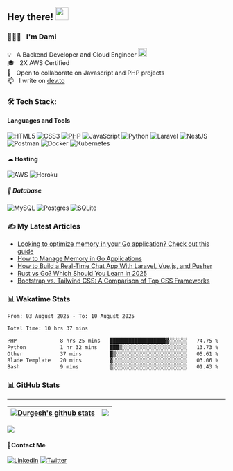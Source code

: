 
<h2>Hey there!  <img src="https://user-images.githubusercontent.com/42378118/110234147-e3259600-7f4e-11eb-95be-0c4047144dea.gif" width="30"> </h2>

### 👨🏻‍💻 &nbsp; I'm Dami

💡 &nbsp; A Backend Developer and Cloud Engineer <img height=20px width=20px src="https://media2.giphy.com/media/RbDKaczqWovIugyJmW/giphy.gif?cid=ecf05e47hb12laxld7yum97n4t13k9vbcn4cfgg77hbss6aj&rid=giphy.gif&ct=g" width="50">\
🎓 &nbsp; 2X AWS Certified\
👯 &nbsp; Open to collaborate on Javascript and PHP projects\
📫 &nbsp; I write on [dev.to](https://dev.to/thatcoolguy)


### 🛠 Tech Stack:

#### Languages and Tools
![HTML5](https://img.shields.io/badge/html5-%23E34F26.svg?style=for-the-badge&logo=html5&logoColor=white) 
![CSS3](https://img.shields.io/badge/css3-%231572B6.svg?style=for-the-badge&logo=css3&logoColor=white) 
![PHP](https://img.shields.io/badge/php-%23777BB4.svg?style=for-the-badge&logo=php&logoColor=white)
![JavaScript](https://img.shields.io/badge/javascript-%23323330.svg?style=for-the-badge&logo=javascript&logoColor=%23F7DF1E)
![Python](https://img.shields.io/badge/python-3670A0?style=for-the-badge&logo=python&logoColor=ffdd54)
![Laravel](https://img.shields.io/badge/laravel-%23FF2D20.svg?style=for-the-badge&logo=laravel&logoColor=white)
![NestJS](https://img.shields.io/badge/nestjs-%23E0234E.svg?style=for-the-badge&logo=nestjs&logoColor=white)
![Postman](https://img.shields.io/badge/Postman-FF6C37?style=for-the-badge&logo=postman&logoColor=white) 
![Docker](https://img.shields.io/badge/docker-%230db7ed.svg?style=for-the-badge&logo=docker&logoColor=white)
![Kubernetes](https://img.shields.io/badge/kubernetes-%23326ce5.svg?style=for-the-badge&logo=kubernetes&logoColor=white)

#### ☁ Hosting
![AWS](https://img.shields.io/badge/AWS-%23FF9900.svg?style=for-the-badge&logo=amazon-aws&logoColor=white) 
![Heroku](https://img.shields.io/badge/heroku-%23430098.svg?style=for-the-badge&logo=heroku&logoColor=white) 

 ##### 💾 Database
![MySQL](https://img.shields.io/badge/mysql-%2300f.svg?style=for-the-badge&logo=mysql&logoColor=white) 
![Postgres](https://img.shields.io/badge/postgres-%23316192.svg?style=for-the-badge&logo=postgresql&logoColor=white) 
![SQLite](https://img.shields.io/badge/sqlite-%2307405e.svg?style=for-the-badge&logo=sqlite&logoColor=-badge&logo=scikit-learn&logoColor=white) 


### ✍️ My Latest Articles
<!-- BLOG-POST-LIST:START -->
- [Looking to optimize memory in your Go application? Check out this guide](https://dev.to/thatcoolguy/looking-to-optimize-memory-in-your-go-application-check-out-this-guide-gh5)
- [How to Manage Memory in Go Applications](https://dev.to/thatcoolguy/memory-management-in-go-4-effective-approaches-39d2)
- [How to Build a Real-Time Chat App With Laravel, Vue.js, and Pusher](https://dev.to/thatcoolguy/how-to-build-a-real-time-chat-app-with-laravel-vuejs-and-pusher-19ik)
- [Rust vs Go? Which Should You Learn in 2025](https://dev.to/thatcoolguy/rust-vs-go-which-should-you-choose-in-2024-50k5)
- [Bootstrap vs. Tailwind CSS: A Comparison of Top CSS Frameworks](https://dev.to/strapi/bootstrap-vs-tailwind-css-a-comparison-of-top-css-frameworks-64i)
<!-- BLOG-POST-LIST:END -->

### 📊 Wakatime Stats
<!--START_SECTION:waka-->

```txt
From: 03 August 2025 - To: 10 August 2025

Total Time: 10 hrs 37 mins

PHP              8 hrs 25 mins   ██████████████████▓░░░░░░   74.75 %
Python           1 hr 32 mins    ███▒░░░░░░░░░░░░░░░░░░░░░   13.73 %
Other            37 mins         █▒░░░░░░░░░░░░░░░░░░░░░░░   05.61 %
Blade Template   20 mins         ▓░░░░░░░░░░░░░░░░░░░░░░░░   03.06 %
Bash             9 mins          ▒░░░░░░░░░░░░░░░░░░░░░░░░   01.43 %
```

<!--END_SECTION:waka-->

### 📊 GitHub Stats 
---
| <a href="https://github.com/ThatCoolGuyyy/github-readme-stats"><img align="center" src="https://github-readme-stats.vercel.app/api?username=ThatCoolGuyyy&show_icons=true&include_all_commits=false&theme=buefy&hide_border=true" alt="Durgesh's github stats" /></a> | <a href="https://github.com/ThatCoolGuyyy/github-readme-stats"><img align="center" src="https://github-readme-stats.vercel.app/api/top-langs/?username=ThatCoolGuyyy&layout=compact&theme=buefy&hide_border=true" /></a> |
| ------------- | ------------- |

[![](https://visitcount.itsvg.in/api?id=ThatCoolGuyyy&icon=2&color=9)](https://visitcount.itsvg.in)

 #### 📱Contact Me
[![LinkedIn](https://img.shields.io/badge/LinkedIn-%230077B5.svg?logo=linkedin&logoColor=white)](https://linkedin.com/in/https://www.linkedin.com/in/oluwadamilolaoshungboye)
[![Twitter](https://img.shields.io/badge/Twitter-%231DA1F2.svg?logo=Twitter&logoColor=white)](https://twitter.com/thatc0olguyy) 
